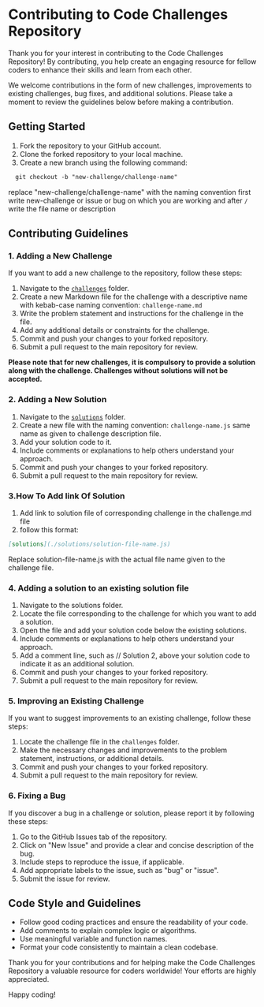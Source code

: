 # Contributing to Code Challenges Repository

Thank you for your interest in contributing to the Code Challenges Repository! By contributing, you help create an engaging resource for fellow coders to enhance their skills and learn from each other.

We welcome contributions in the form of new challenges, improvements to existing challenges, bug fixes, and additional solutions. Please take a moment to review the guidelines below before making a contribution.

## Getting Started

1. Fork the repository to your GitHub account.
2. Clone the forked repository to your local machine.
3. Create a new branch using the following command:
```markdown
  git checkout -b "new-challenge/challenge-name"


```
replace "new-challenge/challenge-name" with the naming convention first write new-challenge or issue or bug on which you are working and after `/` write the file name or description 


## Contributing Guidelines

### 1. Adding a New Challenge

If you want to add a new challenge to the repository, follow these steps:

1. Navigate to the [`challenges`](./challenges) folder.
2. Create a new Markdown file for the challenge with a descriptive name with kebab-case naming convention: `challenge-name.md`
3. Write the problem statement and instructions for the challenge in the file.
4. Add any additional details or constraints for the challenge.
5. Commit and push your changes to your forked repository.
6. Submit a pull request to the main repository for review.

**Please note that for new challenges, it is compulsory to provide a solution along with the challenge. Challenges without solutions will not be accepted.**

### 2. Adding a New Solution

1. Navigate to the [`solutions`](./soltions) folder.
2. Create a new file with the naming convention: `challenge-name.js` same name as given to challenge description file.
3. Add your solution code to it.
4. Include comments or explanations to help others understand your approach.
5. Commit and push your changes to your forked repository.
6. Submit a pull request to the main repository for review.

### 3.How To Add link Of Solution 
1. Add link to solution file of corresponding challenge in the challenge.md file
2. follow this format:

```markdown
[solutions](./solutions/solution-file-name.js)
```
Replace solution-file-name.js with the actual file name given to the challenge file.


### 4. Adding a solution to an existing solution file
1. Navigate to the solutions folder.
2. Locate the file corresponding to the challenge for which you want to add a solution.
3. Open the file and add your solution code below the existing solutions.
4. Include comments or explanations to help others understand your approach.
5. Add a comment line, such as // Solution 2, above your solution code to indicate it as an additional solution.
6. Commit and push your changes to your forked repository.
7. Submit a pull request to the main repository for review.

   
### 5. Improving an Existing Challenge

If you want to suggest improvements to an existing challenge, follow these steps:

1. Locate the challenge file in the `challenges` folder.
2. Make the necessary changes and improvements to the problem statement, instructions, or additional details.
3. Commit and push your changes to your forked repository.
4. Submit a pull request to the main repository for review.

### 6. Fixing a Bug

If you discover a bug in a challenge or solution, please report it by following these steps:

1. Go to the GitHub Issues tab of the repository.
2. Click on "New Issue" and provide a clear and concise description of the bug.
3. Include steps to reproduce the issue, if applicable.
4. Add appropriate labels to the issue, such as "bug" or "issue".
5. Submit the issue for review.




## Code Style and Guidelines

- Follow good coding practices and ensure the readability of your code.
- Add comments to explain complex logic or algorithms.
- Use meaningful variable and function names.
- Format your code consistently to maintain a clean codebase.



Thank you for your contributions and for helping make the Code Challenges Repository a valuable resource for coders worldwide! Your efforts are highly appreciated.

Happy coding!
